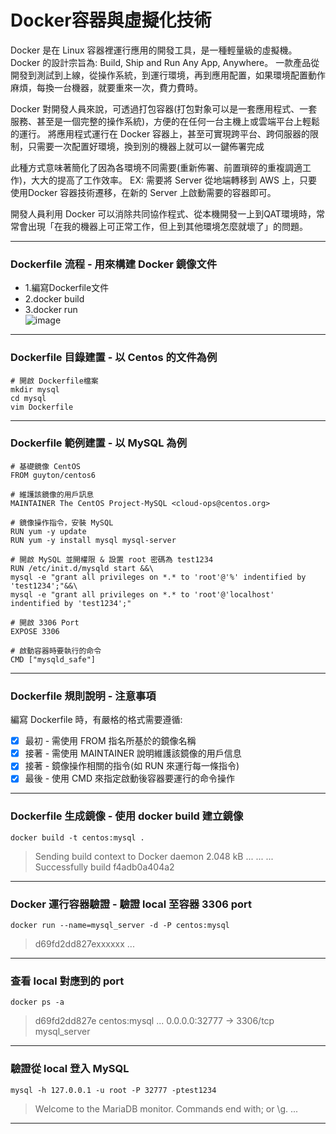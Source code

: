 # Docker容器與虛擬化技術

Docker 是在 Linux 容器裡運行應用的開發工具，是一種輕量級的虛擬機。
Docker 的設計宗旨為: Build, Ship and Run Any App, Anywhere。
一款產品從開發到測試到上線，從操作系統，到運行環境，再到應用配置，如果環境配置動作麻煩，每換一台機器，就要重來一次，費力費時。

Docker 對開發人員來說，可透過打包容器(打包對象可以是一套應用程式、一套服務、甚至是一個完整的操作系統)，方便的在任何一台主機上或雲端平台上輕鬆的運行。
將應用程式運行在 Docker 容器上，甚至可實現跨平台、跨伺服器的限制，只需要一次配置好環境，換到別的機器上就可以一鍵佈署完成

此種方式意味著簡化了因為各環境不同需要(重新佈署、前置瑣碎的重複調適工作)，大大的提高了工作效率。
EX: 需要將 Server 從地端轉移到 AWS 上，只要使用Docker 容器技術遷移，在新的 Server 上啟動需要的容器即可。

開發人員利用 Docker 可以消除共同協作程式、從本機開發一上到QAT環境時，常常會出現「在我的機器上可正常工作，但上到其他環境怎麼就壞了」的問題。

-----------------------------------------------

### Dockerfile 流程 - 用來構建 Docker 鏡像文件
* 1.編寫Dockerfile文件
* 2.docker build
* 3.docker run<br/>
![image](https://github.com/apocalys0410/Photo/blob/master/Docker_Info.jpg)

-----------------------------------------------

### Dockerfile 目錄建置 - 以 Centos 的文件為例
    # 開啟 Dockerfile檔案
    mkdir mysql
    cd mysql
    vim Dockerfile

-----------------------------------------------

### Dockerfile 範例建置 - 以 MySQL 為例
    
    # 基礎鏡像 CentOS
    FROM guyton/centos6
    
    # 維護該鏡像的用戶訊息
    MAINTAINER The CentOS Project-MySQL <cloud-ops@centos.org>

    # 鏡像操作指令，安裝 MySQL
    RUN yum -y update
    RUN yum -y install mysql mysql-server

    # 開啟 MySQL 並開權限 & 設置 root 密碼為 test1234
    RUN /etc/init.d/mysqld start &&\
    mysql -e "grant all privileges on *.* to 'root'@'%' indentified by 'test1234';"&&\
    mysql -e "grant all privileges on *.* to 'root'@'localhost' indentified by 'test1234';"

    # 開啟 3306 Port
    EXPOSE 3306

    # 啟動容器時要執行的命令
    CMD ["mysqld_safe"]

-----------------------------------------------

### Dockerfile 規則說明 - 注意事項
編寫 Dockerfile 時，有嚴格的格式需要遵循:
- [x] 最初 - 需使用 FROM 指名所基於的鏡像名稱
- [x] 接著 - 需使用 MAINTAINER 說明維護該鏡像的用戶信息
- [x] 接著 - 鏡像操作相關的指令(如 RUN 來運行每一條指令)
- [x] 最後 - 使用 CMD 來指定啟動後容器要運行的命令操作

-----------------------------------------------


### Dockerfile 生成鏡像 - 使用 docker build 建立鏡像
    docker build -t centos:mysql .
>   Sending build context to Docker daemon 2.048 kB
>   ...
>   ...
>   ...
>   Successfully build f4adb0a404a2

-----------------------------------------------

### Docker 運行容器驗證 - 驗證 local 至容器 3306 port
    docker run --name=mysql_server -d -P centos:mysql
>   d69fd2dd827exxxxxx ...

-----------------------------------------------

### 查看 local 對應到的 port
    docker ps -a
>   d69fd2dd827e  centos:mysql ... 0.0.0.0:32777 -> 3306/tcp   mysql_server

-----------------------------------------------

### 驗證從 local 登入 MySQL
    mysql -h 127.0.0.1 -u root -P 32777 -ptest1234
>   Welcome to the MariaDB monitor. Commands end with; or \g. ...

-----------------------------------------------
